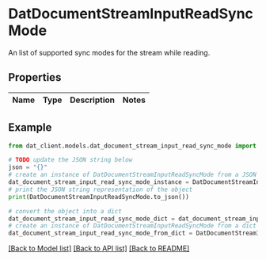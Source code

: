 # DatDocumentStreamInputReadSyncMode

An list of supported sync modes for the stream while reading.

## Properties

Name | Type | Description | Notes
------------ | ------------- | ------------- | -------------

## Example

```python
from dat_client.models.dat_document_stream_input_read_sync_mode import DatDocumentStreamInputReadSyncMode

# TODO update the JSON string below
json = "{}"
# create an instance of DatDocumentStreamInputReadSyncMode from a JSON string
dat_document_stream_input_read_sync_mode_instance = DatDocumentStreamInputReadSyncMode.from_json(json)
# print the JSON string representation of the object
print(DatDocumentStreamInputReadSyncMode.to_json())

# convert the object into a dict
dat_document_stream_input_read_sync_mode_dict = dat_document_stream_input_read_sync_mode_instance.to_dict()
# create an instance of DatDocumentStreamInputReadSyncMode from a dict
dat_document_stream_input_read_sync_mode_from_dict = DatDocumentStreamInputReadSyncMode.from_dict(dat_document_stream_input_read_sync_mode_dict)
```
[[Back to Model list]](../README.md#documentation-for-models) [[Back to API list]](../README.md#documentation-for-api-endpoints) [[Back to README]](../README.md)


